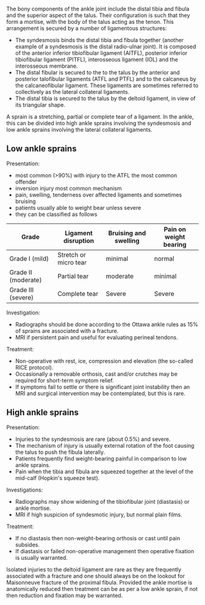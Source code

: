 The bony components of the ankle joint include the distal tibia and fibula and the superior aspect of the talus. Their configuration is such that they form a mortise, with the body of the talus acting as the tenon. This arrangement is secured by a number of ligamentous structures:   
* The syndesmosis binds the distal tibia and fibula together (another example of a syndesmosis is the distal radio\-ulnar joint). It is composed of the anterior inferior tibiofibular ligament (AITFL), posterior inferior tibiofibular ligament (PITFL), interosseous ligament (IOL) and the interosseous membrane.
* The distal fibular is secured to the to the talus by the anterior and posterior talofibular ligaments (ATFL and PTFL) and to the calcaneus by the calcaneofibular ligament. These ligaments are sometimes referred to collectively as the lateral collateral ligaments.
* The distal tibia is secured to the talus by the deltoid ligament, in view of its triangular shape.

  
A sprain is a stretching, partial or complete tear of a ligament. In the ankle, this can be divided into high ankle sprains involving the syndesmosis and low ankle sprains involving the lateral collateral ligaments.   
  
Low ankle sprains
-----------------

  
Presentation:  
* most common (\>90%) with injury to the ATFL the most common offender
* inversion injury most common mechanism
* pain, swelling, tenderness over affected ligaments and sometimes bruising
* patients usually able to weight bear unless severe
* they can be classified as follows

  


| Grade | Ligament disruption | Bruising and swelling | Pain on weight bearing |
| --- | --- | --- | --- |
| Grade I (mild) | Stretch or micro tear | minimal | normal |
| Grade II (moderate) | Partial tear | moderate | minimal |
| Grade III (severe) | Complete tear | Severe | Severe |

  
Investigation:  
* Radiographs should be done according to the Ottawa ankle rules as 15% of sprains are associated with a fracture.
* MRI if persistent pain and useful for evaluating perineal tendons.

  
Treatment:  
* Non\-operative with rest, ice, compression and elevation (the so\-called RICE protocol).
* Occasionally a removable orthosis, cast and/or crutches may be required for short\-term symptom relief.
* If symptoms fail to settle or there is significant joint instability then an MRI and surgical intervention may be contemplated, but this is rare.

  
High ankle sprains
------------------

  
Presentation:  
* Injuries to the syndesmosis are rare (about 0\.5%) and severe.
* The mechanism of injury is usually external rotation of the foot causing the talus to push the fibula laterally.
* Patients frequently find weight\-bearing painful in comparison to low ankle sprains.
* Pain when the tibia and fibula are squeezed together at the level of the mid\-calf (Hopkin's squeeze test).

  
 Investigations:  
* Radiographs may show widening of the tibiofibular joint (diastasis) or ankle mortise.
* MRI if high suspicion of syndesmotic injury, but normal plain films.

  
 Treatment:  
* If no diastasis then non\-weight\-bearing orthosis or cast until pain subsides.
* If diastasis or failed non\-operative management then operative fixation is usually warranted.

  
Isolated injuries to the deltoid ligament are rare as they are frequently associated with a fracture and one should always be on the lookout for Maisonneuve fracture of the proximal fibula. Provided the ankle mortise is anatomically reduced then treatment can be as per a low ankle sprain, if not then reduction and fixation may be warranted. 
